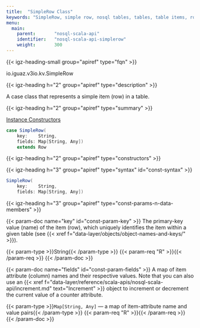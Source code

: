 ```yaml
---
title:  "SimpleRow Class"
keywords: "SimpleRow, simple row, nosql tables, tables, table items, rows, attributes, columns, primary key, item names, key, fields"
menu:
  main:
    parent:       "nosql-scala-api"
    identifier:   "nosql-scala-api-simplerow"
    weight:       300
---
```


<!-- ---------------------------------------- -->
{{< igz-heading-small group="apiref" type="fqn" >}}

<api>io.iguaz.v3io.kv.SimpleRow</api>

<!-- //////////////////////////////////////// -->
{{< igz-heading h="2" group="apiref" type="description" >}}

A case class that represents a simple item (row) in a table.

<!-- //////////////////////////////////////// -->
{{< igz-heading h="2" group="apiref" type="summary" >}}

[Instance Constructors](#constructors)

```scala
case SimpleRow(
    key:    String,
    fields: Map[String, Any])
    extends Row
```

<!-- //////////////////////////////////////// -->
{{< igz-heading h="2" group="apiref" type="constructors" >}}

<!-- ======================================== -->
{{< igz-heading h="3" group="apiref" type="syntax" id="const-syntax" >}}

```scala
SimpleRow(
    key:    String,
    fields: Map[String, Any])
```

<!-- ======================================== -->
{{< igz-heading h="3" group="apiref" type="const-params-n-data-members" >}}

<dl>
  <!-- key -->
  {{< param-doc name="key" id="const-param-key" >}}
  The primary-key value (name) of the item (row), which uniquely identifies the item within a given table (see {{< xref f="data-layer/objects/object-names-and-keys/" >}}).

  {{< param-type >}}String{{< /param-type >}}
  {{< param-req "R" >}}{{< /param-req >}}
  {{< /param-doc >}}

  <!-- fields -->
  {{< param-doc name="fields" id="const-param-fields" >}}
  A map of item attribute (column) names and their respective values.
  Note that you can also use an <api>{{< xref f="data-layer/reference/scala-apis/nosql-scala-api/increment.md" text="Increment" >}}</api> object to increment or decrement the current value of a counter attribute.

  {{< param-type >}}`Map[String, Any]` &mdash; a map of item-attribute name and value pairs{{< /param-type >}}
  {{< param-req "R" >}}{{< /param-req >}}
  {{< /param-doc >}}
</dl>

